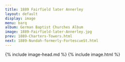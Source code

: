 ```yaml
---
title: 1889 Fairfield later Annerley
layout: default
display: image
menu: barq
album: German Baptist Churches Album
image: 1889-Fairfield-later-Annerley.jpg
prev: 1889-Charters-Towers.html
next: 1889-Nundah-formerly-FortescueSt.html
---
```

{% include image-head.md %}
{% include image.html %}